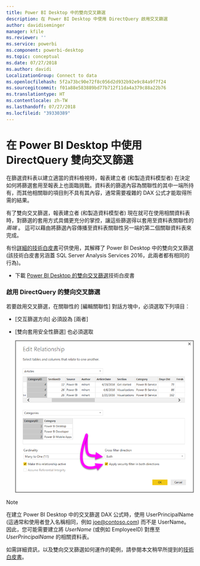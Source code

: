 ```yaml
---
title: Power BI Desktop 中的雙向交叉篩選
description: 在 Power BI Desktop 中使用 DirectQuery 啟用交叉篩選
author: davidiseminger
manager: kfile
ms.reviewer: ''
ms.service: powerbi
ms.component: powerbi-desktop
ms.topic: conceptual
ms.date: 07/27/2018
ms.author: davidi
LocalizationGroup: Connect to data
ms.openlocfilehash: 5f2a73bc90e72f8c056d2d932b92e9c84a9f7f24
ms.sourcegitcommit: f01a88e583889bd77b712f11da4a379c88a22b76
ms.translationtype: HT
ms.contentlocale: zh-TW
ms.lasthandoff: 07/27/2018
ms.locfileid: "39330389"
---
```

# <a name="bidirectional-cross-filtering-using-directquery-in-power-bi-desktop"></a>在 Power BI Desktop 中使用 DirectQuery 雙向交叉篩選

在篩選資料表以建立適當的資料檢視時，報表建立者 (和製造資料模型者) 在決定如何將篩選套用至報表上也面臨挑戰。資料表的篩選內容為關聯性的其中一端所持有，而其他相關聯的項目則不具有其內容，通常需要複雜的 DAX 公式才能取得所需的結果。

有了雙向交叉篩選，報表建立者 (和製造資料模型者) 現在就可在使用相關資料表時，對篩選的套用方式具備更充分的掌控，讓這些篩選得以套用至資料表關聯性的 *兩端* 。 這可以藉由將篩選內容傳播至資料表關聯性另一端的第二個關聯資料表來完成。

有份[詳細的技術白皮書](http://download.microsoft.com/download/2/7/8/2782DF95-3E0D-40CD-BFC8-749A2882E109/Bidirectional%20cross-filtering%20in%20Analysis%20Services%202016%20and%20Power%20BI.docx)可供使用，其解釋了 Power BI Desktop 中的雙向交叉篩選 (該技術白皮書另涵蓋 SQL Server Analysis Services 2016，此兩者都有相同的行為)。

* 下載 [Power BI Desktop 的雙向交叉篩選](http://download.microsoft.com/download/2/7/8/2782DF95-3E0D-40CD-BFC8-749A2882E109/Bidirectional%20cross-filtering%20in%20Analysis%20Services%202016%20and%20Power%20BI.docx)技術白皮書

### <a name="enabling-bidirectional-cross-filtering-for-directquery"></a>啟用 DirectQuery 的雙向交叉篩選

若要啟用交叉篩選，在關聯性的 [編輯關聯性] 對話方塊中，必須選取下列項目︰

* [交互篩選方向] 必須設為 [兩者]
* [雙向套用安全性篩選] 也必須選取

  ![](media/desktop-bidirectional-filtering/bidirectional-filtering_2.png)

> [!NOTE]
> 在建立 Power BI Desktop 中的交叉篩選 DAX 公式時，使用 UserPrincipalName (這通常和使用者登入名稱相同，例如 joe@contoso.com) 而不是 UserName。 因此，您可能需要建立將 *UserName* (或例如 EmployeeID) 對應至 *UserPrincipalName* 的相關資料表。

如需詳細資訊，以及雙向交叉篩選如何運作的範例，請參閱本文稍早所提到的[技術白皮書](http://download.microsoft.com/download/2/7/8/2782DF95-3E0D-40CD-BFC8-749A2882E109/Bidirectional%20cross-filtering%20in%20Analysis%20Services%202016%20and%20Power%20BI.docx)。

